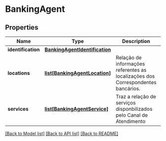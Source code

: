 # BankingAgent

## Properties
Name | Type | Description | Notes
------------ | ------------- | ------------- | -------------
**identification** | [**BankingAgentIdentification**](BankingAgentIdentification.md) |  | 
**locations** | [**list[BankingAgentLocation]**](BankingAgentLocation.md) | Relação de informações referentes as localizações dos Correspondentes bancários. | 
**services** | [**list[BankingAgentService]**](BankingAgentService.md) | Traz a relação de serviços disponbilizados pelo Canal de Atendimento | 

[[Back to Model list]](../README.md#documentation-for-models) [[Back to API list]](../README.md#documentation-for-api-endpoints) [[Back to README]](../README.md)

